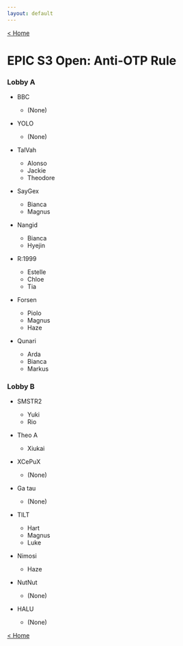 ```yaml
---
layout: default
---
```


[< Home](https://kanziebub.github.io/SurvivalProtocol/)

# **EPIC S3 Open: Anti-OTP Rule**

### Lobby A

- BBC
  - (None)

- YOLO
  - (None)

- TalVah
  - Alonso
  - Jackie
  - Theodore

- SayGex
  - Bianca
  - Magnus

- Nangid
  - Bianca
  - Hyejin

- R:1999
  - Estelle
  - Chloe
  - Tia

- Forsen
  - Piolo
  - Magnus
  - Haze

- Qunari
  - Arda
  - Bianca
  - Markus

### Lobby B

- SMSTR2
  - Yuki
  - Rio

- Theo A
  - Xiukai

- XCePuX
  - (None)

- Ga tau
  - (None)

- TILT
  - Hart
  - Magnus
  - Luke

- Nimosi
  - Haze

- NutNut
  - (None)

- HALU
  - (None)

[< Home](https://kanziebub.github.io/SurvivalProtocol/)
